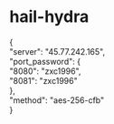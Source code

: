 # hail-hydra
{  
  "server": "45.77.242.165",  
  "port_password": {  
    "8080": "zxc1996",  
    "8081": "zxc1996"  
  },  
  "method": "aes-256-cfb"  
}
